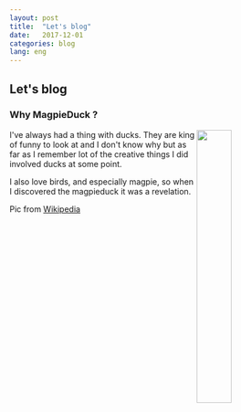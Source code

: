 ```yaml
---
layout: post
title:  "Let's blog"
date:   2017-12-01
categories: blog
lang: eng
---
```

<h2>Let's blog</h2>

<h3>Why MagpieDuck ?</h3>

<aside>
	<img style="float:right" src="https://upload.wikimedia.org/wikipedia/commons/thumb/1/1d/FemaleMagpieDuck.jpg/1024px-FemaleMagpieDuck.jpg" width="35%">
</aside>

I've always had a thing with ducks. They are king of funny to look at and I don't know why but as far as I remember lot of the creative things I did involved ducks at some point.

I also love birds, and especially magpie, so when I discovered the magpieduck it was a revelation.

Pic from [Wikipedia](https://en.wikipedia.org/wiki/Magpie_duck)